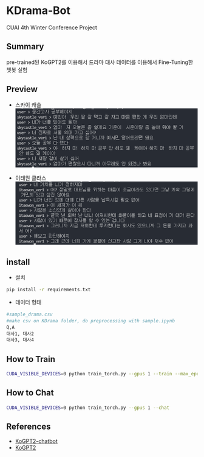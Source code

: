 # KDrama-Bot
CUAI 4th Winter Conference Project

## Summary
pre-trained된 KoGPT2를 이용해서 드라마 대사 데이터를 이용해서 Fine-Tuning한 챗봇 실험
## Preview
* 스카이 캐슬  
![스카이 캐슬](./imgs/skycastle.png)

* 이태원 클라스  
![이태원 클라스](./imgs/itaewon.png)


## install
* 설치
```bash
pip install -r requirements.txt
```
* 데이터 형태
```bash
#sample_drama.csv
#make csv on KDrama folder, do preprocessing with sample.ipynb
Q,A
대사1, 대사2
대사3, 대사4
```
## How to Train
```bash
CUDA_VISIBLE_DEVICES=0 python train_torch.py --gpus 1 --train --max_epochs 50
```
## How to Chat
```bash
CUDA_VISIBLE_DEVICES=0 python train_torch.py --gpus 1 --chat
```
## References
* [KoGPT2-chatbot](https://github.com/haven-jeon/KoGPT2-chatbot/blob/master/README.md)
* [KoGPT2](https://github.com/SKT-AI/KoGPT2)
